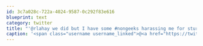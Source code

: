 ```yaml
---
id: 3c7a028c-722a-4024-9587-0c292f83e616
blueprint: text
category: twitter
title: "'@rlahay we did but I have some #nongeeks harassing me for sturge"
caption: '<span class="username username_linked">@<a href="https://twitter.com/rlahay" title="Ryan Lahay">rlahay</a></span> we did but I have some <span class="hashtag hashtag_local">#<a href="http://tweettemp.darylchymko.ca/?tag=nongeeks">nongeeks</a> harassing me for sturge'
---
```

